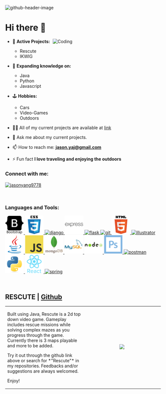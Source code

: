![github-header-image](https://github.com/jasonyaj/jasonyaj/assets/124213154/0478b11d-ee50-400a-8050-c91c12e828a8)
<h1>Hi there 👋</h1>
<img align="right" alt="Coding" width="350" src="https://giffiles.alphacoders.com/100/100585.gif">


- 🔭 **Active Projects:**
	- Rescute
	- IKWIG

- 🌱 **Expanding knowledge on:**
	- Java
	- Python
	- Javascript

- 🕹️ **Hobbies:**
	- Cars
	- Video-Games
	- Outdoors

- 👨‍💻 All of my current projects are available at <a href="https://jasonyaj.github.io/wfPortfolio/">link</a>

- 💬 Ask me about my current projects.

- 📫 How to reach me: **jason.yaj@gmail.com**

- ⚡ Fun fact **I love traveling and enjoying the outdoors**


<h3 align="left">Connect with me:</h3>
<p align="left">
<a href="https://linkedin.com/in/jasonyang9778" target="blank"><img align="center" src="https://raw.githubusercontent.com/rahuldkjain/github-profile-readme-generator/master/src/images/icons/Social/linked-in-alt.svg" alt="jasonyang9778" height="30" width="40" /></a>
</p>

&nbsp;
<h3 align="left">Languages and Tools:</h3>
<p align="left"> <a href="https://getbootstrap.com" target="_blank" rel="noreferrer"> <img src="https://raw.githubusercontent.com/devicons/devicon/master/icons/bootstrap/bootstrap-plain-wordmark.svg" alt="bootstrap" width="60" height="60"/> </a> <a href="https://www.w3schools.com/css/" target="_blank" rel="noreferrer"> <img src="https://raw.githubusercontent.com/devicons/devicon/master/icons/css3/css3-original-wordmark.svg" alt="css3" width="60" height="60"/> </a> <a href="https://www.djangoproject.com/" target="_blank" rel="noreferrer"> <img src="https://cdn.worldvectorlogo.com/logos/django.svg" alt="django" width="60" height="60"/> </a> <a href="https://expressjs.com" target="_blank" rel="noreferrer"> <img src="https://raw.githubusercontent.com/devicons/devicon/master/icons/express/express-original-wordmark.svg" alt="express" width="60" height="60"/> </a> <a href="https://flask.palletsprojects.com/" target="_blank" rel="noreferrer"> <img src="https://www.vectorlogo.zone/logos/pocoo_flask/pocoo_flask-icon.svg" alt="flask" width="60" height="60"/> </a> <a href="https://git-scm.com/" target="_blank" rel="noreferrer"> <img src="https://www.vectorlogo.zone/logos/git-scm/git-scm-icon.svg" alt="git" width="60" height="60"/> </a> <a href="https://www.w3.org/html/" target="_blank" rel="noreferrer"> <img src="https://raw.githubusercontent.com/devicons/devicon/master/icons/html5/html5-original-wordmark.svg" alt="html5" width="60" height="60"/> </a> <a href="https://www.adobe.com/in/products/illustrator.html" target="_blank" rel="noreferrer"> <img src="https://www.vectorlogo.zone/logos/adobe_illustrator/adobe_illustrator-icon.svg" alt="illustrator" width="60" height="60"/> </a> <a href="https://www.java.com" target="_blank" rel="noreferrer"> <img src="https://raw.githubusercontent.com/devicons/devicon/master/icons/java/java-original.svg" alt="java" width="60" height="60"/> </a> <a href="https://developer.mozilla.org/en-US/docs/Web/JavaScript" target="_blank" rel="noreferrer"> <img src="https://raw.githubusercontent.com/devicons/devicon/master/icons/javascript/javascript-original.svg" alt="javascript" width="60" height="60"/> </a> <a href="https://www.mongodb.com/" target="_blank" rel="noreferrer"> <img src="https://raw.githubusercontent.com/devicons/devicon/master/icons/mongodb/mongodb-original-wordmark.svg" alt="mongodb" width="60" height="60"/> </a> <a href="https://www.mysql.com/" target="_blank" rel="noreferrer"> <img src="https://raw.githubusercontent.com/devicons/devicon/master/icons/mysql/mysql-original-wordmark.svg" alt="mysql" width="60" height="60"/> </a> <a href="https://nodejs.org" target="_blank" rel="noreferrer"> <img src="https://raw.githubusercontent.com/devicons/devicon/master/icons/nodejs/nodejs-original-wordmark.svg" alt="nodejs" width="60" height="60"/> </a> <a href="https://www.photoshop.com/en" target="_blank" rel="noreferrer"> <img src="https://raw.githubusercontent.com/devicons/devicon/master/icons/photoshop/photoshop-line.svg" alt="photoshop" width="60" height="60"/> </a> <a href="https://postman.com" target="_blank" rel="noreferrer"> <img src="https://www.vectorlogo.zone/logos/getpostman/getpostman-icon.svg" alt="postman" width="60" height="60"/> </a> <a href="https://www.python.org" target="_blank" rel="noreferrer"> <img src="https://raw.githubusercontent.com/devicons/devicon/master/icons/python/python-original.svg" alt="python" width="60" height="60"/> </a> <a href="https://reactjs.org/" target="_blank" rel="noreferrer"> <img src="https://raw.githubusercontent.com/devicons/devicon/master/icons/react/react-original-wordmark.svg" alt="react" width="60" height="60"/> </a> <a href="https://spring.io/" target="_blank" rel="noreferrer"> <img src="https://www.vectorlogo.zone/logos/springio/springio-icon.svg" alt="spring" width="60" height="60"/> </a> </p>

&nbsp;
<h2>RESCUTE | <a href="https://github.com/jasonyaj/Rescute">Github</a></h2>
<table>
	<tr>
		<td width="50%">
			<p>Built using Java, Rescute is a 2d top down video game. Gameplay includes rescue missions while solving complex mazes as you progress through the game. Currently there is 3 maps playable and more to be added.</p>
			<p>Try it out through the github link above or search for *"Rescute"* in my repositories. Feedbacks and/or suggestions are always welcomed.</p>
			<p>Enjoy!</p>
		</td>
		<td>
  			<p align="center">
				<img width="400" src="https://github.com/jasonyaj/jasonyaj/assets/124213154/ff897c33-207c-40f7-b9d3-44a01cb60b47">
			</p>
    		</td>
	</tr>
</table>
